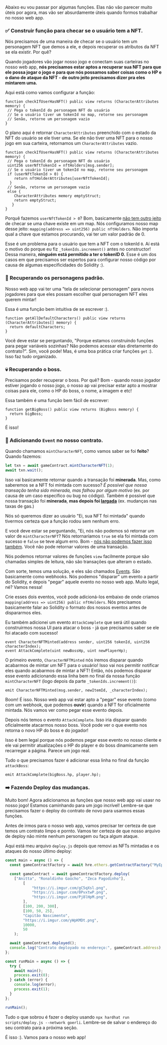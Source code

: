 Abaixo eu vou passar por algumas funções. Elas não vão parecer muito úteis por agora, mas vão ser absurdamente úteis quando formos trabalhar no nosso web app.

### ✅ Construir função para checar se o usuário tem a NFT.

Nós precisamos de uma maneira de checar se o usuário tem um personagem NFT que demos a ele, e depois recuperar os atributos da NFT se ela existir. Por quê?

Quando jogadores vão jogar nosso jogo e conectam suas carteiras no nosso web app, **nós precisamos estar aptos a recuperar sua NFT para que ele possa jogar o jogo e para que nós possamos saber coisas como o HP e o dano de ataque da NFT - de outro jeito precisamos dizer pra eles mintarem uma.**

Aqui está como vamos configurar a função:

```solidity
function checkIfUserHasNFT() public view returns (CharacterAttributes memory) {
 // Pega o tokenId do personagem NFT do usuário
 // Se o usuário tiver um tokenId no map, retorne seu personagem
 // Senão, retorne um personagem vazio
}
```

O plano aqui é retornar `CharacterAttributes` preenchido com o estado da NFT do usuário se ele tiver uma. Se ele não tiver uma NFT para o nosso jogo em sua carteira, retornamos um `CharacterAttributes` vazio.

```solidity
function checkIfUserHasNFT() public view returns (CharacterAttributes memory) {
 // Pega o tokenId do personagem NFT do usuário
 uint256 userNftTokenId = nftHolders[msg.sender];
 // Se o usuário tiver um tokenId no map, retorne seu personagem
 if (userNftTokenId > 0) {
    return nftHolderAttributes[userNftTokenId];
  }
 // Senão, retorne um personagem vazio
 else {
    CharacterAttributes memory emptyStruct;
    return emptyStruct;
   }
}
```

Porquê fazemos `userNftTokenId > 0`? Bom, basicamente [não tem outro jeito](https://ethereum.stackexchange.com/a/13029) de checar se uma chave existe em um map. Nós configuramos nosso map desse jeito: `mapping(address => uint256) public nftHolders`. Não importa qual a chave que estamos procurando, vai ter um valor padrão de 0.

Esse é um problema para o usuário que tem a NFT com o tokenId `0`. Aí está o motivo do porque eu fiz `_tokenIds.increment()` antes no constructor! Dessa maneira, **ninguém está permitido a ter o tokenID 0.** Esse é um dos casos em que precisamos ser espertos para configurar nosso código por causa de algumas especificidades do Solidity :).

### 🎃 Recuperando os personagens padrão.

Nosso web app vai ter uma "tela de selecionar personagem" para novos jogadores para que eles possam escolher qual personagem NFT eles querem mintar!

Essa é uma função bem intuitiva de se escrever :).

```solidity
function getAllDefaultCharacters() public view returns (CharacterAttributes[] memory) {
  return defaultCharacters;
}
```

Você deve estar se perguntando, "Porque estamos construindo funções para pegar variáveis sozinhas? Não podemos acessar elas diretamente do contrato?". Sim, você pode! Mas, é uma boa prática criar funções `get` :). Isso faz tudo organizado.

### 💀 Recuperando o boss.

Precisamos poder recuperar o boss. Por quê? Bom - quando nosso jogador estiver jogando o nosso jogo, o nosso ap vai precisar estar apto a mostrar coisas para ele, como o HP do boss, o nome, a imagem e etc!

Essa também é uma função bem fácil de escrever:

```solidity
function getBigBoss() public view returns (BigBoss memory) {
  return bigBoss;
}
```

É isso!

### 🧠 Adicionando `Event` no nosso contrato.

Quando chamamos `mintCharacterNFT`, como vamos saber se foi **feito**? Quando fazemos:

```javascript
let txn = await gameContract.mintCharacterNFT(1);
await txn.wait();
```

Isso vai basicamente retornar quando a transação foi **minerada**. Mas, como saberemos se a NFT foi mintada com sucesso? _É possível que nossa transação tenha sido minerada, mas falhou por algum motivo_ (ex. por causa de um caso específico ou bug no código). Também é possivel que nossa transação foi **minerada**, **mas depois foi [largada](https://www.reddit.com/r/ethereum/comments/m4mmy9/etherscan_dropped_my_transaction_why/)** (ex. mudanças nas taxas de gas.)

Nós só queremos dizer ao usuário "Ei, sua NFT foi mintada" quando tivermos certeza que a função rodou sem nenhum erro.

E você deve estar se perguntando, "Ei, nós não podemos só retornar um valor de `mintCharacterNFT`? Nós retornaríamos `true` se ela foi mintada com sucesso e `false` se teve algum erro. Bom - [nós não podemos fazer isso também](https://ethereum.stackexchange.com/a/88122). Você não pode retornar valores de uma transação.

Nós podemos retornar valores de funções `view` facilmente porque são chamadas simples de leitura, não são transações que alteram o estado.

Com sorte, temos uma solução, e eles são chamados [Events](https://ethereum.stackexchange.com/a/11232). São basicamente como webhooks. Nós podemos "disparar" um evento a partir do Solidity, e depois "pegar" aquele evento no nosso web app. Muito legal, né? Vamos nessa!

Crie esses dois eventos, você pode adicioná-los embaixo de onde criamos `mapping(address => uint256) public nftHolders`. Nós precisamos basicamente falar ao Solidity o formato dos nossos eventos antes de dispararmos eles.

Eu também adicionei um evento `AttackComplete` que será útil quando construirmos nossa UI para atacar o boss - já que precisamos saber se ele foi atacado com sucesso!

```solidity
event CharacterNFTMinted(address sender, uint256 tokenId, uint256 characterIndex);
event AttackComplete(uint newBossHp, uint newPlayerHp);
```

O primeiro evento, `CharacterNFTMinted` nós iremos disparar quando acabarmos de mintar um NFT para o usuário! Isso vai nos permitir notificar eles quando acabarmos de mintar a NFT! Então, nós podemos disparar esse evento adicionando essa linha bem no final da nossa função `mintCharacterNFT` (logo depois da parte `_tokenIds.increment()`):

```solidity
emit CharacterNFTMinted(msg.sender, newItemId, _characterIndex);
```

Boom! É isso. Nosso web app vai estar apto a "pegar" esse evento (como com um webhook, que podemos **ouvir**) quando a NFT for oficialmente mintada. Nós vamos ver como pegar esse evento depois.

Depois nós temos o evento `AttackComplete`. Isso iria disparar quando oficialmente atacarmos nosso boss. Você pode ver o que evento nos retorna o novo HP do boss e do jogador!

Isso é bem legal porque nós podemos pegar esse evento no nosso cliente e ele vai permitir atualizações o HP do player e do boss dinamicamente sem recarregar a página. Parece um jogo real.

Tudo o que precisamos fazer é adicionar essa linha no final da função `attackBoss`:

```solidity
emit AttackComplete(bigBoss.hp, player.hp);
```

### ➡️ Fazendo Deploy das mudanças.

Muito bom! Agora adicionamos as funções que nosso web app vai usasr no nosso jogo! Estamos caminhando para um jogo incrível! Lembre-se que precisamos fazer o deploy do contrato de novo para usarmos essas funções.

Antes de irmos para o nosso web app, vamos precisar ter certeza de que temos um contrato limpo e pornto. Vamos ter certeza de que nosso arquivo de deploy não minte nenhum personagem ou faça algum ataque.

Aqui está meu arquivo `deploy.js` depois que removi as NFTs mintadas e os ataques do nosso último deploy:

```javascript
const main = async () => {
  const gameContractFactory = await hre.ethers.getContractFactory("MyEpicGame");

  const gameContract = await gameContractFactory.deploy(
    ["Anitta", "Ronaldinho Gaúcho", "Zeca Pagodinho"],
		[
			"https://i.imgur.com/gC5qXsl.png",
			"https://i.imgur.com/0PvxtwP.png",
			"https://i.imgur.com/Pj8lHpM.png",
		],
		[100, 200, 300],
		[100, 50, 25],
		"Capitão Nascimento",
		"https://i.imgur.com/yWpKMDt.png",
		10000,
		50
	);

  await gameContract.deployed();
  console.log("Contrato deployado no endereço:", gameContract.address);
};

const runMain = async () => {
  try {
    await main();
    process.exit(0);
  } catch (error) {
    console.log(error);
    process.exit(1);
  }
};

runMain();
```

Tudo o que sobrou é fazer o deploy usando `npx hardhat run scripts/deploy.js --network goerli`. Lembre-se de salvar o endereço do seu contrato para a próxima seção.

É isso :). Vamos para o nosso web app!